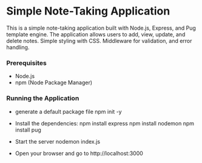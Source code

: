 # Simple Note-Taking Application

This is a simple note-taking application built with Node.js, Express, and Pug template engine. The application allows users to add, view, update, and delete notes. Simple styling with CSS. Middleware for validation, and error handling.


### Prerequisites

- Node.js
- npm (Node Package Manager)

### Running the Application

- generate a default package file
    npm init -y

- Install the dependencies:
    npm install express
    npm install nodemon
    npm install pug

-  Start the server
    nodemon index.js

- Open your browser and go to
    http://localhost:3000    